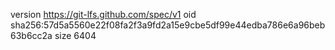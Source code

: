 version https://git-lfs.github.com/spec/v1
oid sha256:57d5a5560e22f08fa2f3a9fd2a15e9cbe5df99e44edba786e6a96beb63b6cc2a
size 6404
